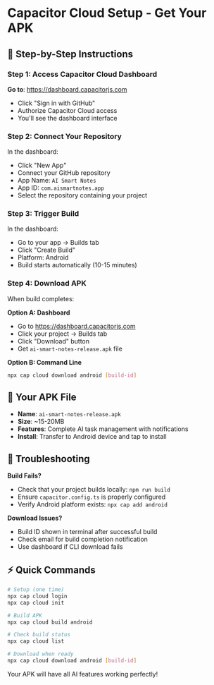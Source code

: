 # Capacitor Cloud Setup - Get Your APK

## 🚀 **Step-by-Step Instructions**

### **Step 1: Access Capacitor Cloud Dashboard**
**Go to**: https://dashboard.capacitorjs.com

- Click "Sign in with GitHub"
- Authorize Capacitor Cloud access
- You'll see the dashboard interface

### **Step 2: Connect Your Repository**
In the dashboard:
- Click "New App"
- Connect your GitHub repository
- App Name: `AI Smart Notes`
- App ID: `com.aismartnotes.app`
- Select the repository containing your project

### **Step 3: Trigger Build**
In the dashboard:
- Go to your app → Builds tab
- Click "Create Build"
- Platform: Android
- Build starts automatically (10-15 minutes)

### **Step 4: Download APK**
When build completes:

**Option A: Dashboard**
- Go to https://dashboard.capacitorjs.com
- Click your project → Builds tab
- Click "Download" button
- Get `ai-smart-notes-release.apk` file

**Option B: Command Line**
```bash
npx cap cloud download android [build-id]
```

## 📱 **Your APK File**
- **Name**: `ai-smart-notes-release.apk`
- **Size**: ~15-20MB
- **Features**: Complete AI task management with notifications
- **Install**: Transfer to Android device and tap to install

## 🔧 **Troubleshooting**

**Build Fails?**
- Check that your project builds locally: `npm run build`
- Ensure `capacitor.config.ts` is properly configured
- Verify Android platform exists: `npx cap add android`

**Download Issues?**
- Build ID shown in terminal after successful build
- Check email for build completion notification
- Use dashboard if CLI download fails

## ⚡ **Quick Commands**
```bash
# Setup (one time)
npx cap cloud login
npx cap cloud init

# Build APK
npx cap cloud build android

# Check build status
npx cap cloud list

# Download when ready
npx cap cloud download android [build-id]
```

Your APK will have all AI features working perfectly!
